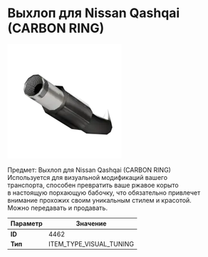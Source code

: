 # Выхлоп для Nissan Qashqai (CARBON RING)

![Item Image](../img/4462.webp?raw=true)

Предмет: Выхлоп для Nissan Qashqai (CARBON RING)<br>Используется для визуальной модификаций вашего<br>транспорта, способен превратить ваше ржавое корыто<br>в настоящую порхающую бабочку, что обязательно привлечет<br>внимание прохожих своим уникальным стилем и красотой.<br>Можно передавать и продавать.


| Параметр | Значение |
|----------|----------|
| **ID** | 4462 |
| **Тип** | ITEM_TYPE_VISUAL_TUNING |


